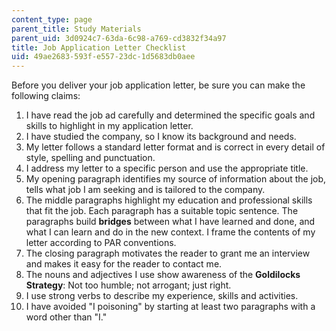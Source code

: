 ```yaml
---
content_type: page
parent_title: Study Materials
parent_uid: 3d0924c7-63da-6c98-a769-cd3832f34a97
title: Job Application Letter Checklist
uid: 49ae2683-593f-e557-23dc-1d5683db0aee
---
```


Before you deliver your job application letter, be sure you can make the following claims:

1.  I have read the job ad carefully and determined the specific goals and skills to highlight in my application letter.
2.  I have studied the company, so I know its background and needs.
3.  My letter follows a standard letter format and is correct in every detail of style, spelling and punctuation.
4.  I address my letter to a specific person and use the appropriate title.
5.  My opening paragraph identifies my source of information about the job, tells what job I am seeking and is tailored to the company.
6.  The middle paragraphs highlight my education and professional skills that fit the job. Each paragraph has a suitable topic sentence. The paragraphs build **bridges** between what I have learned and done, and what I can learn and do in the new context. I frame the contents of my letter according to PAR conventions.
7.  The closing paragraph motivates the reader to grant me an interview and makes it easy for the reader to contact me.
8.  The nouns and adjectives I use show awareness of the **Goldilocks Strategy**: Not too humble; not arrogant; just right.
9.  I use strong verbs to describe my experience, skills and activities.
10.  I have avoided "I poisoning" by starting at least two paragraphs with a word other than "I."